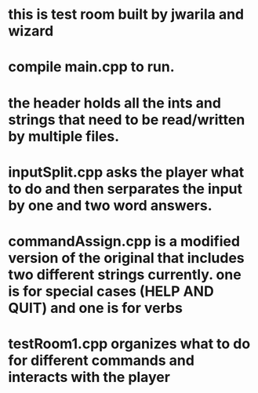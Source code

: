 # this is test room built by jwarila and wizard
# compile main.cpp to run.
# the header holds all the ints and strings that need to be read/written by multiple files.
# inputSplit.cpp asks the player what to do and then serparates the input by one and two word answers.
# commandAssign.cpp is a modified version of the original that includes two different strings currently.  one is for special cases (HELP AND QUIT) and one is for verbs
# testRoom1.cpp organizes what to do for different commands and interacts with the player
